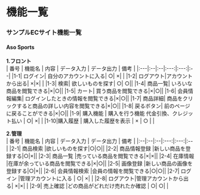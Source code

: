 # 機能一覧
### サンプルECサイト機能一覧
#### Aso Sports
**1.フロント**  
 | 番号 | 機能名 | 内容 | データ入力 | データ出力 | 備考 |
 |:---|:--|:--|:---:|:---:|:--|
 |1-1| ログイン|  自分のアカウントに入る| ○| ×| |
 |1-2| ログアウト|アカウントから出る| ×|×| |
 |1-3| 検索| 欲しいものを探す| ○| ○||
 |1-4| 商品一覧| いろいな商品を閲覧できる|×|○||
 |1-5| カート| 買う商品を閲覧できる|×|○||
 |1-6| 会員情報編集| ログインしたときの情報を閲覧できる|×|○||
 |1-7| 商品詳細| 商品をクリックすると商品の詳しい内容を閲覧できる|×|○||
 |1-8| 戻るボタン| 前のページに戻ることができる|×|○||
 |1-9| 購入機能 | 購入を行う機能 代金引換、クレジット払い | ○| ×| |
 |1-10|購入履歴 | 購入した履歴を表示 | × | ○ | |
 
 **2.管理**  
 | 番号 | 機能名 | 内容 | データ入力 | データ出力 | 備考 |
 |:--|:--|:--|:---:|:---:|:--|
 |2-1| 商品検索 |欲しいものを探す|○|○||
 |2-2| 商品情報登録 |新しい商品を登録する|○|×||
 |2-3| 商品一覧 |売っている商品を閲覧できる|×|×||
 |2-4| 在庫情報 |在庫が余っている商品を閲覧できる|×|○||
 |2-5| 画像登録 |新しい商品の画像を登録する|○|×||
 |2-6| 会員情報検索 |会員の情報を閲覧できる|○|○||
 |2-7| ログイン |管理アカウントに入る | ○| ×| |
 |2-8| ログアウト|管理アカウントから出る| ×|×| |
 |2-9| 売上確認 |どの商品がどれだけ売れたか確認 | ○| ○| |

